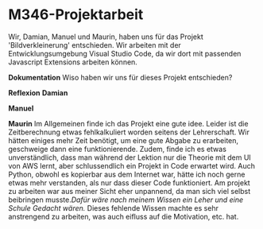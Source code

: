 # M346-Projektarbeit

Wir, Damian, Manuel und Maurin, haben uns für das Projekt 'Bildverkleinerung' entschieden. Wir arbeiten mit der Entwicklungsumgebung Visual Studio Code, da wir dort mit passenden Javascript Extensions arbeiten können.

**Dokumentation**
    Wiso haben wir uns für dieses Projekt entschieden?

    




**Reflexion**
  **Damian**
     
  **Manuel**

  **Maurin**
    Im Allgemeinen finde ich das Projekt eine gute idee. Leider ist die Zeitberechnung etwas fehlkalkuliert worden seitens der Lehrerschaft. Wir hätten einiges mehr Zeit benötigt, um eine gute Abgabe zu erarbeiten, geschweige dann eine funktionierende. Zudem, finde ich es etwas unverständlich, dass man während der Lektion nur die Theorie mit dem UI von AWS lernt, aber schlussendlich ein Projekt in Code erwartet wird. Auch Python, obwohl es kopierbar aus dem Internet war, hätte ich noch gerne etwas mehr verstanden, als nur dass dieser Code funktioniert.
    Am projekt zu arbeiten war aus meiner Sicht eher unpannend, da man sich viel selbst beibringen musste.*Dafür wäre  nach meinem Wissen ein Leher und eine Schule Gedacht wären.* Dieses fehlende Wissen machte es sehr anstrengend zu arbeiten, was auch eifluss auf die Motivation, etc. hat. 